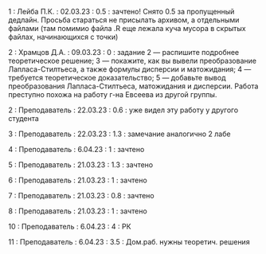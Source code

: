 1 : Лейба П.К. : 02.03.23 : 0.5 : зачтено! Снято 0.5 за пропущенный дедлайн. Просьба стараться не присылать архивом, а отдельными файлами (там помимио файла .R еще лежала куча мусора в скрытых файлах, начинающихся с точки)

2 : Храмцов Д.А. : 09.03.23 : 0 : задание 2 — распишите подробнее теоретическое решение; 3 — покажите, как вы вывели преобразование Лапласа-Стилтьеса, а также формулы дисперсии и матожидания; 4 — требуется теоретическое доказательство; 5 — добавьте вывод преобразования Лапласа-Стилтьеса, матожидания и дисперсии. Работа преступно похожа на работу г-на Евсеева из другой группы.

2 : Преподаватель : 22.03.23 : 0.6 : уже видел эту работу у другого студента

3 : Преподаватель : 22.03.23 : 1.3 : замечание аналогично 2 лабе

4 : Преподаватель : 6.04.23 : 1 : зачтено

5 : Преподаватель : 21.03.23 : 1.3 : зачтено

6 : Преподаватель : 21.03.23 : 1 : зачтено

7 : Преподаватель : 21.03.23 : 0.8 : зачтено

8 : Преподаватель : 21.03.23 : 1 : зачтено

10 : Преподаватель : 6.04.23 : 4 : РК

11 : Преподаватель : 6.04.23 : 3.5 : Дом.раб. нужны теоретич. решения
